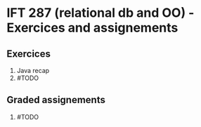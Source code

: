 # IFT 287 (relational db and OO) - Exercices and assignements

## Exercices
1. Java recap
2. #TODO

## Graded assignements
1. #TODO
